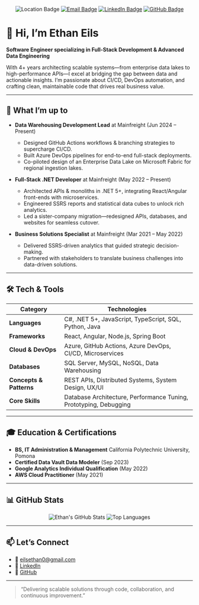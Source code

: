 <p align="center">
  <img src="https://img.shields.io/badge/Los%20Angeles-CA-blue?logo=location-dot&logoColor=white" alt="Location Badge" />  
  <a href="mailto:eilsethan0@gmail.com"><img src="https://img.shields.io/badge/Email-eilsethan0%40gmail.com-green?logo=gmail&logoColor=white" alt="Email Badge" /></a>  
  <a href="https://www.linkedin.com/in/ethan-eils/"><img src="https://img.shields.io/badge/LinkedIn-Ethan%20Eils-blue?logo=linkedin&logoColor=white" alt="LinkedIn Badge" /></a>  
  <a href="https://github.com/EthanEils"><img src="https://img.shields.io/badge/GitHub-%40EthanEils-black?logo=github&logoColor=white" alt="GitHub Badge" /></a>  
</p>

# 👋 Hi, I’m Ethan Eils

**Software Engineer specializing in Full-Stack Development & Advanced Data Engineering**

With 4+ years architecting scalable systems—from enterprise data lakes to high-performance APIs—I excel at bridging the gap between data and actionable insights. I’m passionate about CI/CD, DevOps automation, and crafting clean, maintainable code that drives real business value.

---

## 🚀 What I’m up to

* **Data Warehousing Development Lead** at Mainfreight (Jun 2024 – Present)

  * Designed GitHub Actions workflows & branching strategies to supercharge CI/CD.
  * Built Azure DevOps pipelines for end-to-end full-stack deployments.
  * Co-piloted design of an Enterprise Data Lake on Microsoft Fabric for regional ingestion lakes.

* **Full-Stack .NET Developer** at Mainfreight (May 2022 – Present)

  * Architected APIs & monoliths in .NET 5+, integrating React/Angular front-ends with microservices.
  * Engineered SSRS reports and statistical data cubes to unlock rich analytics.
  * Led a sister-company migration—redesigned APIs, databases, and websites for seamless cutover.

* **Business Solutions Specialist** at Mainfreight (Mar 2021 – May 2022)

  * Delivered SSRS-driven analytics that guided strategic decision-making.
  * Partnered with stakeholders to translate business challenges into data-driven solutions.

---

## 🛠️ Tech & Tools

| Category                | Technologies                                                      |
| ----------------------- | ----------------------------------------------------------------- |
| **Languages**           | C#, .NET 5+, JavaScript, TypeScript, SQL, Python, Java            |
| **Frameworks**          | React, Angular, Node.js, Spring Boot                              |
| **Cloud & DevOps**      | Azure, GitHub Actions, Azure DevOps, CI/CD, Microservices         |
| **Databases**           | SQL Server, MySQL, NoSQL, Data Warehousing                        |
| **Concepts & Patterns** | REST APIs, Distributed Systems, System Design, UX/UI              |
| **Core Skills**         | Database Architecture, Performance Tuning, Prototyping, Debugging |

---

## 🎓 Education & Certifications

* **BS, IT Administration & Management**
  California Polytechnic University, Pomona
* **Certified Data Vault Data Modeler** (Sep 2023)
* **Google Analytics Individual Qualification** (May 2022)
* **AWS Cloud Practitioner** (May 2021)

---

## 📊 GitHub Stats

<p align="center">
  <picture>
    <source
      srcset="https://github-readme-stats-ethaneils-projects.vercel.app/api?username=EthanEils&exclude_repo=github-readme-stats&show_icons=true&count_private=true&theme=dark"
      media="(prefers-color-scheme: dark)"
    />
    <source
      srcset="https://github-readme-stats-ethaneils-projects.vercel.app/api?username=EthanEils&exclude_repo=github-readme-stats&show_icons=true&count_private=true"
      media="(prefers-color-scheme: light), (prefers-color-scheme: no-preference)"
    />
    <img src="https://github-readme-stats-ethaneils-projects.vercel.app/api?username=EthanEils&exclude_repo=github-readme-stats&show_icons=true&count_private=true" alt="Ethan's GitHub Stats" />
  </picture>
  <picture>
    <source
      srcset="https://github-readme-stats-ethaneils-projects.vercel.app/api/top-langs?username=EthanEils&exclude_repo=github-readme-stats&show_icons=true&count_private=true&theme=dark&hide=javascript"
      media="(prefers-color-scheme: dark)"
    />
    <source
      srcset="https://github-readme-stats-ethaneils-projects.vercel.app/api/top-langs?username=EthanEils&exclude_repo=github-readme-stats&show_icons=true&count_private=true&hide=javascript"
      media="(prefers-color-scheme: light), (prefers-color-scheme: no-preference)"
    />
    <img src="https://github-readme-stats-ethaneils-projects.vercel.app/api/top-langs?username=EthanEils&exclude_repo=github-readme-stats&show_icons=true&count_private=true&hide=javascript" alt="Top Languages" />
  </picture>
</p>

---

## 📫 Let’s Connect

* 📧 [eilsethan0@gmail.com](mailto:eilsethan0@gmail.com)
* 🔗 [LinkedIn](https://www.linkedin.com/in/ethan-eils/)
* 🐙 [GitHub](https://github.com/EthanEils)

---

> “Delivering scalable solutions through code, collaboration, and continuous improvement.”

